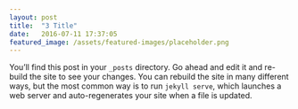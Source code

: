 ```yaml
---
layout: post
title:  "3 Title"
date:   2016-07-11 17:37:05
featured_image: /assets/featured-images/placeholder.png
---
```

You’ll find this post in your `_posts` directory. Go ahead and edit it and re-build the site to see your changes. You can rebuild the site in many different ways, but the most common way is to run `jekyll serve`, which launches a web server and auto-regenerates your site when a file is updated.
